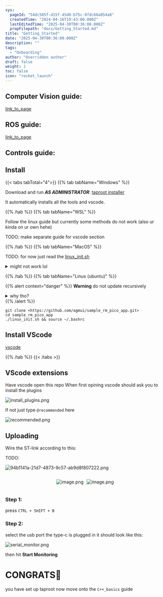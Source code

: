 ```yaml
---
sys:
  pageId: "54dc585f-d15f-45d0-b75c-8fdc66a854a8"
  createdTime: "2024-04-16T19:43:00.000Z"
  lastEditedTime: "2025-04-30T00:36:00.000Z"
  propFilepath: "docs/Getting_Started.md"
title: "Getting_Started"
date: "2025-04-30T00:36:00.000Z"
description: ""
tags:
  - "Onboarding"
author: "Overridden author"
draft: false
weight: 1
toc: false
icon: "rocket_launch"
---
```


## Computer Vision guide:

[link_to_page](86d45bc0-388b-4d26-8848-44f255f73d0e)

## ROS guide:

[link_to_page](3c76c1de-ec8f-46d6-8b0a-294005edc2d5)

## Controls guide:

## Install

{{< tabs tabTotal="4">}}
{{% tab tabName="Windows" %}}

Download and run _**AS ADMINISTRATOR**_: [taproot installer](https://github.com/Thornbots/TeachingFreshies/releases/tag/1.0)

It automatically installs all the tools and vscode.

{{% /tab %}}
{{% tab tabName="WSL" %}}

Follow the linux guide but currently some methods do not work (also ur kinda on ur own hehe)

TODO: make separate guide for vscode section

{{% /tab %}}
{{% tab tabName="MacOS" %}}

TODO: for now just read the [linux_init.sh](https://github.com/agmui/sample_rm_pico_app/blob/main/linux_init.sh)

<details>
<summary>might not work lol</summary>

`brew install libusb pkg-config`

Next install: [vscode](https://code.visualstudio.com/Download)

</details>

{{% /tab %}}
{{% tab tabName="Linux (ubuntu)" %}}

{{% alert context="danger" %}}
**Warning** do not update recursively
<details>
<summary>why tho?</summary>
There are some submodules that may go on for a while (like tinyusb) and I highly
recommend you don't need to get them.
If you want to see what submodules I update just look in `linux_init.sh`
</details>
{{% /alert %}}

```shell
git clone <https://github.com/agmui/sample_rm_pico_app.git>
cd sample_rm_pico_app
./linux_init.sh && source ~/.bashrc
```

## Install VScode

[vscode](https://code.visualstudio.com/Download)

{{% /tab %}}
{{< /tabs >}}

## VScode extensions

Have vscode open this repo
When first opining vscode should ask you to install the plugins

![install_plugins.png](https://prod-files-secure.s3.us-west-2.amazonaws.com/d518164a-d88e-44d1-a4ee-3adb3bd8bce0/89bd30f0-1825-4e77-867b-0a41ce370880/install_plugins.png?X-Amz-Algorithm=AWS4-HMAC-SHA256&X-Amz-Content-Sha256=UNSIGNED-PAYLOAD&X-Amz-Credential=ASIAZI2LB4664BFIDPM3%2F20250802%2Fus-west-2%2Fs3%2Faws4_request&X-Amz-Date=20250802T170751Z&X-Amz-Expires=3600&X-Amz-Security-Token=IQoJb3JpZ2luX2VjEN3%2F%2F%2F%2F%2F%2F%2F%2F%2F%2FwEaCXVzLXdlc3QtMiJHMEUCIQDibgwUJrWPEOwEZYrh33ooowHJOK0qGMRUr%2BAFu9asJgIgQVZpEo78osjgx3LwUBzp8B%2BqAgYHsLjX%2FmY3z8ZczUIq%2FwMIFhAAGgw2Mzc0MjMxODM4MDUiDNldR%2B%2FfobHO5ExQ0ircAxtZvgUp4xqR7C29AP73VhZFYQm6u%2BGk8ZHSm0HcL09VtKI7NUNVy5WrTmdb5%2FBDoWQCw9x3837b28Tj0vwxzostty240krC6nmtWb6kA3gNdoIMvMuQqqwZmmHpTB08JMrSjfnTxSsYZOzYbiYrvazLdWQfWhrrTZs9sFLHVVkJoWrZ7gCmJwGj24yOnbpeuB%2FTGkvrRRNATTqVLLQ3QiYMhtloloC6xrWWWzaah6M5QxI%2B6t1npRiu3TIjV%2BoZigtt4hfMRrpbT4rmLQ1Vw%2BVXaYvWwtsmnsjQQf%2BqLb26z4sWtQeqBsQoaB5idFjDxZ9q2iqRSGu5rU%2BT%2BJcasZhDxKv%2FV96pVbKqRo7C8Yui%2BWXHVb3zkwGBjPFwY2%2BNS5hCvIjMO5X4H54GFGO1jGnLxxyZ%2Fna%2FwvfS7dwH3Ey8PtV4CGRO6G2wjTGLUoRLMlkLlsc%2BaWaVFBFl3eTDcurfk4gbQyvjiy%2BYO0rpk8tQnW6JBbicNw%2FQj%2BqNfIVu70QBSghdVgKMvqRHbLTxRLdD3RRolrKCAC2mxraH2PgxleV1er9kJCPGhAVdn5CvA%2Fc1ZBa7YbBoOYlJE%2FkGKquYVwYOtirHmsjlWDEuenAzIQiOf83xkiJUXl1lMK6UuMQGOqUBp6qbJ3O7bjd%2FkFuc6iXEAVo48DFfvq07nNlt35pKmCHjzosX6mLN9yoaG8ILfwyOVVD8K07g2OznMv%2FYhKqJr%2F1e%2BvUrzd%2F0Tx9xcn24m6HWyiDBAla5PJxQrAcJowiAx9YjswWOK1oZgmqPRiJCAvIfROBzeGmhwk0Xf%2FVi1aM8%2BXlUNSGzBwl3hlOnsrDCbaTQh5jqnIMgKASMywKCZXt%2FPV%2BA&X-Amz-Signature=ccf92aeefb9f6e755c46e42758c784fb3721d7d6c172b9dcfa2cc9c239eefe11&X-Amz-SignedHeaders=host&x-amz-checksum-mode=ENABLED&x-id=GetObject)

If not just type `@recommended` here  

![recommended.png](https://prod-files-secure.s3.us-west-2.amazonaws.com/d518164a-d88e-44d1-a4ee-3adb3bd8bce0/61e661e9-5d85-4dfc-be0d-8d2097a5e793/recommended.png?X-Amz-Algorithm=AWS4-HMAC-SHA256&X-Amz-Content-Sha256=UNSIGNED-PAYLOAD&X-Amz-Credential=ASIAZI2LB4664BFIDPM3%2F20250802%2Fus-west-2%2Fs3%2Faws4_request&X-Amz-Date=20250802T170751Z&X-Amz-Expires=3600&X-Amz-Security-Token=IQoJb3JpZ2luX2VjEN3%2F%2F%2F%2F%2F%2F%2F%2F%2F%2FwEaCXVzLXdlc3QtMiJHMEUCIQDibgwUJrWPEOwEZYrh33ooowHJOK0qGMRUr%2BAFu9asJgIgQVZpEo78osjgx3LwUBzp8B%2BqAgYHsLjX%2FmY3z8ZczUIq%2FwMIFhAAGgw2Mzc0MjMxODM4MDUiDNldR%2B%2FfobHO5ExQ0ircAxtZvgUp4xqR7C29AP73VhZFYQm6u%2BGk8ZHSm0HcL09VtKI7NUNVy5WrTmdb5%2FBDoWQCw9x3837b28Tj0vwxzostty240krC6nmtWb6kA3gNdoIMvMuQqqwZmmHpTB08JMrSjfnTxSsYZOzYbiYrvazLdWQfWhrrTZs9sFLHVVkJoWrZ7gCmJwGj24yOnbpeuB%2FTGkvrRRNATTqVLLQ3QiYMhtloloC6xrWWWzaah6M5QxI%2B6t1npRiu3TIjV%2BoZigtt4hfMRrpbT4rmLQ1Vw%2BVXaYvWwtsmnsjQQf%2BqLb26z4sWtQeqBsQoaB5idFjDxZ9q2iqRSGu5rU%2BT%2BJcasZhDxKv%2FV96pVbKqRo7C8Yui%2BWXHVb3zkwGBjPFwY2%2BNS5hCvIjMO5X4H54GFGO1jGnLxxyZ%2Fna%2FwvfS7dwH3Ey8PtV4CGRO6G2wjTGLUoRLMlkLlsc%2BaWaVFBFl3eTDcurfk4gbQyvjiy%2BYO0rpk8tQnW6JBbicNw%2FQj%2BqNfIVu70QBSghdVgKMvqRHbLTxRLdD3RRolrKCAC2mxraH2PgxleV1er9kJCPGhAVdn5CvA%2Fc1ZBa7YbBoOYlJE%2FkGKquYVwYOtirHmsjlWDEuenAzIQiOf83xkiJUXl1lMK6UuMQGOqUBp6qbJ3O7bjd%2FkFuc6iXEAVo48DFfvq07nNlt35pKmCHjzosX6mLN9yoaG8ILfwyOVVD8K07g2OznMv%2FYhKqJr%2F1e%2BvUrzd%2F0Tx9xcn24m6HWyiDBAla5PJxQrAcJowiAx9YjswWOK1oZgmqPRiJCAvIfROBzeGmhwk0Xf%2FVi1aM8%2BXlUNSGzBwl3hlOnsrDCbaTQh5jqnIMgKASMywKCZXt%2FPV%2BA&X-Amz-Signature=ed82f4da57af0bc7f99fb5479f821dda0c1dc768e1e37f099b446716704bd0c1&X-Amz-SignedHeaders=host&x-amz-checksum-mode=ENABLED&x-id=GetObject)

## Uploading

Wire the ST-link according to this:

TODO:

![94b1141a-21d7-4873-9c57-ab9d8f807222.png](https://prod-files-secure.s3.us-west-2.amazonaws.com/d518164a-d88e-44d1-a4ee-3adb3bd8bce0/e5fad17d-ab82-4300-9f4c-505ab4b1202c/94b1141a-21d7-4873-9c57-ab9d8f807222.png?X-Amz-Algorithm=AWS4-HMAC-SHA256&X-Amz-Content-Sha256=UNSIGNED-PAYLOAD&X-Amz-Credential=ASIAZI2LB4664BFIDPM3%2F20250802%2Fus-west-2%2Fs3%2Faws4_request&X-Amz-Date=20250802T170751Z&X-Amz-Expires=3600&X-Amz-Security-Token=IQoJb3JpZ2luX2VjEN3%2F%2F%2F%2F%2F%2F%2F%2F%2F%2FwEaCXVzLXdlc3QtMiJHMEUCIQDibgwUJrWPEOwEZYrh33ooowHJOK0qGMRUr%2BAFu9asJgIgQVZpEo78osjgx3LwUBzp8B%2BqAgYHsLjX%2FmY3z8ZczUIq%2FwMIFhAAGgw2Mzc0MjMxODM4MDUiDNldR%2B%2FfobHO5ExQ0ircAxtZvgUp4xqR7C29AP73VhZFYQm6u%2BGk8ZHSm0HcL09VtKI7NUNVy5WrTmdb5%2FBDoWQCw9x3837b28Tj0vwxzostty240krC6nmtWb6kA3gNdoIMvMuQqqwZmmHpTB08JMrSjfnTxSsYZOzYbiYrvazLdWQfWhrrTZs9sFLHVVkJoWrZ7gCmJwGj24yOnbpeuB%2FTGkvrRRNATTqVLLQ3QiYMhtloloC6xrWWWzaah6M5QxI%2B6t1npRiu3TIjV%2BoZigtt4hfMRrpbT4rmLQ1Vw%2BVXaYvWwtsmnsjQQf%2BqLb26z4sWtQeqBsQoaB5idFjDxZ9q2iqRSGu5rU%2BT%2BJcasZhDxKv%2FV96pVbKqRo7C8Yui%2BWXHVb3zkwGBjPFwY2%2BNS5hCvIjMO5X4H54GFGO1jGnLxxyZ%2Fna%2FwvfS7dwH3Ey8PtV4CGRO6G2wjTGLUoRLMlkLlsc%2BaWaVFBFl3eTDcurfk4gbQyvjiy%2BYO0rpk8tQnW6JBbicNw%2FQj%2BqNfIVu70QBSghdVgKMvqRHbLTxRLdD3RRolrKCAC2mxraH2PgxleV1er9kJCPGhAVdn5CvA%2Fc1ZBa7YbBoOYlJE%2FkGKquYVwYOtirHmsjlWDEuenAzIQiOf83xkiJUXl1lMK6UuMQGOqUBp6qbJ3O7bjd%2FkFuc6iXEAVo48DFfvq07nNlt35pKmCHjzosX6mLN9yoaG8ILfwyOVVD8K07g2OznMv%2FYhKqJr%2F1e%2BvUrzd%2F0Tx9xcn24m6HWyiDBAla5PJxQrAcJowiAx9YjswWOK1oZgmqPRiJCAvIfROBzeGmhwk0Xf%2FVi1aM8%2BXlUNSGzBwl3hlOnsrDCbaTQh5jqnIMgKASMywKCZXt%2FPV%2BA&X-Amz-Signature=f746f3e48f7ddc4c164922d6921ead6f76e97809d2f5d4c95a614f471ffe528e&X-Amz-SignedHeaders=host&x-amz-checksum-mode=ENABLED&x-id=GetObject)

<div style="display: flex;flex-direction: row; column-gap:10px; max-width: 630px;justify-content: center;">
<div>

![image.png](https://prod-files-secure.s3.us-west-2.amazonaws.com/d518164a-d88e-44d1-a4ee-3adb3bd8bce0/210ecb78-1116-4d7b-b9b7-2292f66fa2c2/image.png?X-Amz-Algorithm=AWS4-HMAC-SHA256&X-Amz-Content-Sha256=UNSIGNED-PAYLOAD&X-Amz-Credential=ASIAZI2LB466WHIBJ5P5%2F20250802%2Fus-west-2%2Fs3%2Faws4_request&X-Amz-Date=20250802T170753Z&X-Amz-Expires=3600&X-Amz-Security-Token=IQoJb3JpZ2luX2VjEN3%2F%2F%2F%2F%2F%2F%2F%2F%2F%2FwEaCXVzLXdlc3QtMiJHMEUCIQDCphxir%2B5dqZHUw9DLKAlFG%2B0P3kRn0E7rFTQT5L8O%2BwIgda2Tbek9b1gQan8k2lElhMCwwd4ErNl7YNkx78ZlYLcq%2FwMIFhAAGgw2Mzc0MjMxODM4MDUiDBgOSRyePo4zFREUtyrcA6H89XjOAIw5aLFndtDN0sufg1VMCBkJZZU5fRg%2FsRKXXcR8uZC6qatC3o%2FesVl5fbseTQlFfoTKNHzk%2FVu9a0VJbLRfJpD3YMXFM7xyA%2BFNcO%2FesmLmnYi%2F70iZZ7JSGOXC03dEQJcG3w%2BcWe76Vsgqr6U5JizQtVMSlosr8FmbpwvBpkyff67vwWmT4mcmFHhZLgRb6EEs5UEn%2BQZtwcLVbHl211C5E4B4YCNagGKGp9O1ppVJDNtFMoz1NGUngdRH%2Bohazl3m5Ahok4WOocd%2FWC4ZuYj4CQl1gGkzN9tIvBlixdWAzSE0uS3Dz80uMFuEmmt7i0SW5nVpHsFFMD6fEVg7TrUDTEdkzQfp%2FO91lYP4Qu4EsoVH5hdyeDJVRBZ8TxJHTV7YdVYU3lZUL08kAFoi0zRL1cRPtqAPXv0IciIfU%2B0abjvwKCvvyq%2BhkKf603LhYQ7JPdvKGnP6eAOj43wuOggYIA8G9S0WV6CVrGw551Y6zKru2f5S4ZgL1ZkcvdIss4o4SC2dSzjoWjqn%2FKCPysj%2FgkQwwUzhRBnokw16Ct%2FO4c%2F0fp%2FQOpuwdnfhzCQxpJatRKLfc8GEradYasAujB4N0dHKIc0oZYbZoHn73uix1%2Bh%2FNLooMNWOuMQGOqUBTaEn7haozHyjEGu2DfaYM6b3ijG%2B8Bk9U%2FKFjbPfm4OI9xYyYNI8oz73D9tVZvBpTkUSTDijA%2FoSWRC%2BP4zx8%2Biky3N82J1DjU%2BqigZ1ioKrEHkVQjrwfo6jTVcssbrfPPYrcO3FiruvXOf2Yo68X00xNd4OBQBO0UcwqmeZbb7d8LTM0UelTSY%2FomKT%2ByGSgUob1t1DCXZrf96rrq%2BUsW%2BtoZKN&X-Amz-Signature=e81e67b59a93d22db253e2aff3be46d3bf34993a5bfc247fa3a890427df24ad6&X-Amz-SignedHeaders=host&x-amz-checksum-mode=ENABLED&x-id=GetObject)

</div>
<div>

![image.png](https://prod-files-secure.s3.us-west-2.amazonaws.com/d518164a-d88e-44d1-a4ee-3adb3bd8bce0/33a0fd0f-8ca6-4a86-8e09-26e95ded1fff/image.png?X-Amz-Algorithm=AWS4-HMAC-SHA256&X-Amz-Content-Sha256=UNSIGNED-PAYLOAD&X-Amz-Credential=ASIAZI2LB466VI23EOWW%2F20250802%2Fus-west-2%2Fs3%2Faws4_request&X-Amz-Date=20250802T170754Z&X-Amz-Expires=3600&X-Amz-Security-Token=IQoJb3JpZ2luX2VjEN3%2F%2F%2F%2F%2F%2F%2F%2F%2F%2FwEaCXVzLXdlc3QtMiJIMEYCIQChVjiAh7w8%2FY4jbkgon%2Bmn9BDYGTbjl7ZYExG4H7O2EwIhAPHaPkDhqVZNXLmgbxQcgSPuc0K9Pt7T31zn2VUwU0iCKv8DCBYQABoMNjM3NDIzMTgzODA1Igz2AUWWk1LaY0QRuLcq3AO%2Be%2FazNOpJrsalI%2BR3gVMz60HvYlhleOt3A1r%2B0dajMpEXwbkandfO9KZWwpEDJWLngylvjCXsAGaB%2FnAOl%2BW09tCOE921zX%2BiyDE7v6bhAfHhqG59yIFRK5oCRvRoNXu5giQ5mhq2ClLYIWqkRiNgiyHZIRfkAhGx36lESkbG1LnNf1cOMOS6mGypzl51fw4VMO1MlImnoLoCpclsnePzMD87JYqmPZ3MNE3dsgitcEKEcDjeU3p65P%2BTZqWr%2FJJouod3WbLf7yTbiQIcBn%2B97ZY7RNupPGyBl8NDsz%2FJ3ZR4GOcRgonexkNPLHjIxPJX1neSSTWQj0wezGjnoMPpYqivfGF9OiOToEwUwv4WNgNk0rbOzvmaFtngR5Pi1tD04VDJf2FVqsDJ8%2Bvehh35TaZ%2FYycbvU2hDce1fm7xTYrfsHue%2Fuq7A4Q9HBSA5Vo97IAUXlGWRWtzPbURSjelJrVx7ETXXzFFEHGHDm1nTTEgeRzErvQwlbfyv1GYHWybPZti2ciG67vR2LdjJPO%2FwIpRLWzSTQKtflgS77uaUxbm2HkExpq0A2b9k201pW7wqIjaL1FNlPkwX9ub869FXBrvOUyAiIIp9DiMVzLqcjtW2lqbx%2ByYCgUprzDwjrjEBjqkAStQ3Riw04Ky5L%2FzM%2B1MoOwSyYpBlS4u1bZKq5d0IRLR%2FSiYkLf6Ezv8Cviqd6k8cIUnas54zFPmJ9AVomD3x%2BgY92Drtr4yVKT1HIc0dWpNgCtMzGMZgujHtq2Co9CvXZDuC%2Fy1BFzdh1V9H%2FqEsCZyfJ%2BMiNTlQvifK6AIwtU%2BGY17ge7R%2F0C%2FCgSpceOaWlCd3OMaUt7ZjNeIw97qdkDR5nIQ&X-Amz-Signature=2596d8f063f89a18e58176647f6e8756432cfb8fe416c763d0e04776385b86d2&X-Amz-SignedHeaders=host&x-amz-checksum-mode=ENABLED&x-id=GetObject)

</div>
</div>

### Step 1:

press `CTRL + SHIFT + B`

### Step 2:

select the usb port the type-c is plugged in it should look like this:

![serial_monitor.png](https://prod-files-secure.s3.us-west-2.amazonaws.com/d518164a-d88e-44d1-a4ee-3adb3bd8bce0/f03f4774-05d4-4393-b6a0-d5efb6d315ab/serial_monitor.png?X-Amz-Algorithm=AWS4-HMAC-SHA256&X-Amz-Content-Sha256=UNSIGNED-PAYLOAD&X-Amz-Credential=ASIAZI2LB4664BFIDPM3%2F20250802%2Fus-west-2%2Fs3%2Faws4_request&X-Amz-Date=20250802T170751Z&X-Amz-Expires=3600&X-Amz-Security-Token=IQoJb3JpZ2luX2VjEN3%2F%2F%2F%2F%2F%2F%2F%2F%2F%2FwEaCXVzLXdlc3QtMiJHMEUCIQDibgwUJrWPEOwEZYrh33ooowHJOK0qGMRUr%2BAFu9asJgIgQVZpEo78osjgx3LwUBzp8B%2BqAgYHsLjX%2FmY3z8ZczUIq%2FwMIFhAAGgw2Mzc0MjMxODM4MDUiDNldR%2B%2FfobHO5ExQ0ircAxtZvgUp4xqR7C29AP73VhZFYQm6u%2BGk8ZHSm0HcL09VtKI7NUNVy5WrTmdb5%2FBDoWQCw9x3837b28Tj0vwxzostty240krC6nmtWb6kA3gNdoIMvMuQqqwZmmHpTB08JMrSjfnTxSsYZOzYbiYrvazLdWQfWhrrTZs9sFLHVVkJoWrZ7gCmJwGj24yOnbpeuB%2FTGkvrRRNATTqVLLQ3QiYMhtloloC6xrWWWzaah6M5QxI%2B6t1npRiu3TIjV%2BoZigtt4hfMRrpbT4rmLQ1Vw%2BVXaYvWwtsmnsjQQf%2BqLb26z4sWtQeqBsQoaB5idFjDxZ9q2iqRSGu5rU%2BT%2BJcasZhDxKv%2FV96pVbKqRo7C8Yui%2BWXHVb3zkwGBjPFwY2%2BNS5hCvIjMO5X4H54GFGO1jGnLxxyZ%2Fna%2FwvfS7dwH3Ey8PtV4CGRO6G2wjTGLUoRLMlkLlsc%2BaWaVFBFl3eTDcurfk4gbQyvjiy%2BYO0rpk8tQnW6JBbicNw%2FQj%2BqNfIVu70QBSghdVgKMvqRHbLTxRLdD3RRolrKCAC2mxraH2PgxleV1er9kJCPGhAVdn5CvA%2Fc1ZBa7YbBoOYlJE%2FkGKquYVwYOtirHmsjlWDEuenAzIQiOf83xkiJUXl1lMK6UuMQGOqUBp6qbJ3O7bjd%2FkFuc6iXEAVo48DFfvq07nNlt35pKmCHjzosX6mLN9yoaG8ILfwyOVVD8K07g2OznMv%2FYhKqJr%2F1e%2BvUrzd%2F0Tx9xcn24m6HWyiDBAla5PJxQrAcJowiAx9YjswWOK1oZgmqPRiJCAvIfROBzeGmhwk0Xf%2FVi1aM8%2BXlUNSGzBwl3hlOnsrDCbaTQh5jqnIMgKASMywKCZXt%2FPV%2BA&X-Amz-Signature=ee1911b62ee1f1e94d2e30ae52187b41232aa597d223f14a2b388b81046fdd22&X-Amz-SignedHeaders=host&x-amz-checksum-mode=ENABLED&x-id=GetObject)

then hit **Start Monitoring**

# CONGRATS🎉

you have set up taproot now move onto the `C++_basics` guide
